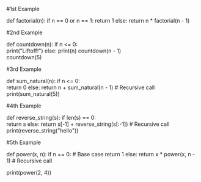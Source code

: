 #1st Example 

def factorial(n):
    if n == 0 or n == 1:
        return 1
    else:
        return n * factorial(n - 1)



#2nd Example 

def countdown(n):
    if n <= 0:  
        print("Liftoff!")
    else:
        print(n)
        countdown(n - 1)  
countdown(5)


#3rd Example 

def sum_natural(n):
    if n <= 0:  
        return 0
    else:
        return n + sum_natural(n - 1)  # Recursive call
print(sum_natural(5))


#4th Example 

def reverse_string(s):
    if len(s) == 0:  
        return s
    else:
        return s[-1] + reverse_string(s[:-1])  # Recursive call
print(reverse_string("hello"))


#5th Example 

def power(x, n):
    if n == 0:  # Base case
        return 1
    else:
        return x * power(x, n - 1)  # Recursive call

print(power(2, 4)) 





